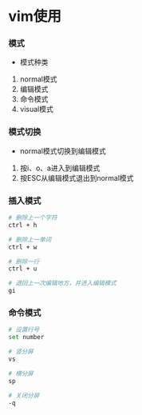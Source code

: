 # vim使用


### 模式

* 模式种类

1. normal模式
2. 编辑模式
3. 命令模式
4. visual模式


### 模式切换

* normal模式切换到编辑模式

1. 按i、o、a进入到编辑模式
2. 按ESC从编辑模式退出到normal模式


### 插入模式

```sh
# 删除上一个字符
ctrl + h

# 删除上一单词
ctrl + w

# 删除一行
ctrl + u

# 退回上一次编辑地方，并进入编辑模式
gi
```


### 命令模式

```sh
# 设置行号
set number

# 竖分屏
vs

# 横分屏
sp

# 关闭分屏
-q
```
